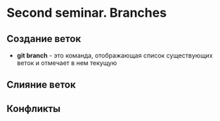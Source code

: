 # Second seminar. Branches

## Создание веток

* __git branch__ -  это команда, отображающая список существующих веток и отмечает в нем текущую

## Слияние веток

## Конфликты